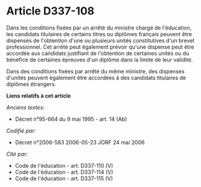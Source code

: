 # Article D337-108

Dans les conditions fixées par un arrêté du ministre chargé de l'éducation, les candidats titulaires de certains titres ou
diplômes français peuvent être dispensés de l'obtention d'une ou plusieurs unités constitutives d'un brevet professionnel.
Cet arrêté peut également prévoir qu'une dispense peut être accordée aux candidats justifiant de l'obtention de certaines
unités ou du bénéfice de certaines épreuves d'un diplôme dans la limite de leur validité.

Dans des conditions fixées par arrêté du même ministre, des dispenses d'unités peuvent également être accordées à des
candidats titulaires de diplômes étrangers.

**Liens relatifs à cet article**

_Anciens textes_:

  - Décret n°95-664 du 9 mai 1995 - art. 14 (Ab)

_Codifié par_:

  - Décret n°2006-583 2006-05-23 JORF 24 mai 2006

_Cité par_:

  - Code de l'éducation - art. D337-110 (V)
  - Code de l'éducation - art. D337-114 (V)
  - Code de l'éducation - art. D337-115 (V)
